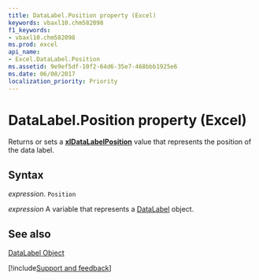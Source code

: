 ```yaml
---
title: DataLabel.Position property (Excel)
keywords: vbaxl10.chm582098
f1_keywords:
- vbaxl10.chm582098
ms.prod: excel
api_name:
- Excel.DataLabel.Position
ms.assetid: 9e9ef5df-10f2-64d6-35e7-468bbb1925e6
ms.date: 06/08/2017
localization_priority: Priority
---
```



# DataLabel.Position property (Excel)

Returns or sets a  **[xlDataLabelPosition](Excel.XlDataLabelPosition.md)** value that represents the position of the data label.


## Syntax

_expression_. `Position`

_expression_ A variable that represents a [DataLabel](Excel.DataLabel-graph-property.md) object.


## See also


[DataLabel Object](Excel.DataLabel(object).md)

[!include[Support and feedback](~/includes/feedback-boilerplate.md)]
